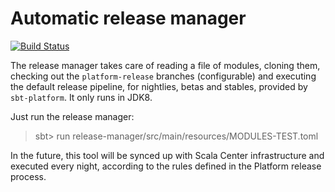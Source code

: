 # Automatic release manager
[![Build Status](http://stats.lassie.io:8001/api/badges/scalacenter/platform-staging/status.svg)](http://stats.lassie.io:8001/scalacenter/platform-staging)

The release manager takes care of reading a file of modules, cloning them,
checking out the `platform-release` branches (configurable) and executing
the default release pipeline, for nightlies, betas and stables, provided
by `sbt-platform`. It only runs in JDK8.

Just run the release manager:
> sbt> run release-manager/src/main/resources/MODULES-TEST.toml

In the future, this tool will be synced up with Scala Center infrastructure
and executed every night, according to the rules defined in the Platform
release process.
